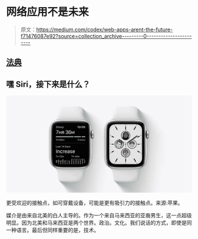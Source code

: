 # 网络应用不是未来

> 原文：<https://medium.com/codex/web-apps-arent-the-future-f71476087e92?source=collection_archive---------0----------------------->

## [法典](http://medium.com/codex)

## 嘿 Siri，接下来是什么？

![](img/d9b068a4c9d5988d9aed327be6d809e3.png)

更受欢迎的接触点，如可穿戴设备，可能是更有吸引力的接触点。来源:苹果。

媒介是由来自北美的白人主导的。作为一个来自马来西亚的亚裔男生，这一点超级明显。因为北美和马来西亚是两个世界。政治。文化。我们说话的方式，即使是同一种语言。最后但同样重要的是，技术。